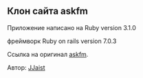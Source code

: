 ## Клон сайта askfm

Приложение написано на Ruby version 3.1.0

фреймворк Ruby on rails version 7.0.3

Ссылка на оригинал <a href="hhttps://ask.fm" title="askfm">askfm</a>.


Автор:
<a href="https://github.com/JJaist" title="JJaist">JJaist</a>
